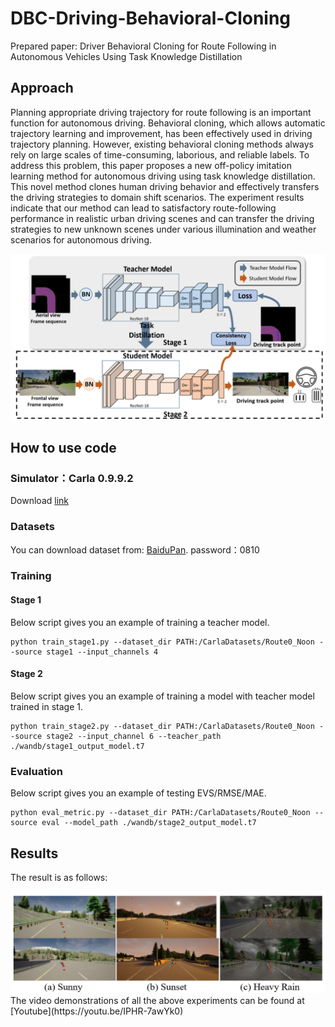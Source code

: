 # DBC-Driving-Behavioral-Cloning

Prepared paper: Driver Behavioral Cloning for Route Following in Autonomous Vehicles Using Task Knowledge Distillation

## Approach
Planning appropriate driving trajectory for route following is an important function for autonomous driving. Behavioral cloning, which allows automatic trajectory learning and improvement, has been effectively used in driving trajectory planning. However, existing behavioral cloning methods always rely on large scales of time-consuming, laborious, and reliable labels. To address this problem, this paper proposes a new off-policy imitation learning method for autonomous driving using task knowledge distillation. This novel method clones
human driving behavior and effectively transfers the driving strategies to domain shift scenarios. The experiment results indicate that our method can lead to satisfactory route-following performance in realistic urban driving scenes and can transfer the driving strategies to new unknown scenes under various illumination and weather scenarios for autonomous driving. 
<div align=center><img src="img/framework.jpg"></div>

## How to use code
### Simulator：Carla 0.9.9.2
Download [link](https://github.com/carla-simulator/carla)
### Datasets
You can download dataset from: [BaiduPan](https://pan.baidu.com/s/18w2rpbj-4knxwaefO7c-8w?pwd=0810). password：0810 

### Training
#### Stage 1
Below script gives you an example of training a teacher model.
```
python train_stage1.py --dataset_dir PATH:/CarlaDatasets/Route0_Noon --source stage1 --input_channels 4
```
#### Stage 2
Below script gives you an example of training a model with teacher model trained in stage 1.
```
python train_stage2.py --dataset_dir PATH:/CarlaDatasets/Route0_Noon --source stage2 --input_channel 6 --teacher_path ./wandb/stage1_output_model.t7
```
### Evaluation
Below script gives you an example of testing EVS/RMSE/MAE.
```
python eval_metric.py --dataset_dir PATH:/CarlaDatasets/Route0_Noon --source eval --model_path ./wandb/stage2_output_model.t7
```


## Results
The result is as follows:
<div align=center><img src="img/example-res.jpg"></div>
The video demonstrations of all the above experiments can be found at [Youtube](https://youtu.be/IPHR-7awYk0)

